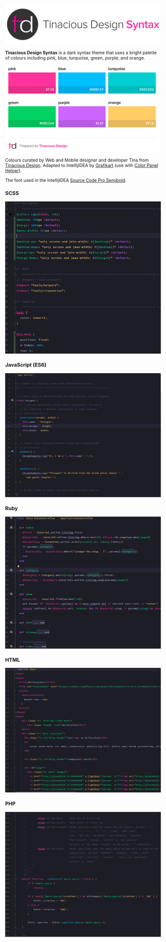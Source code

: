 ![Tinacious Design Syntax](images/tinacious-design-syntax.png)

**Tinacious Design Syntax** is a dark syntax theme that uses a bright palette of colours including pink, blue, turquoise, green, purple, and orange.

![](images/tinacious-design-syntax-swatches.png)

Colours curated by Web and Mobile designer and developer Tina from [Tinacious Design](http://tinaciousdesign.com).
Adapted to IntellijIDEA by [Grafikart](https://grafikart.fr) (use with [Color Panel Helper](https://github.com/whilu/colorpanelhelper)).

The font used in the IntellijIDEA  [Source Code Pro Semibold](https://github.com/adobe-fonts/source-code-pro).

### SCSS
![](images/scss.png)

### JavaScript (ES6)
![](images/js.png)

### Ruby
![](images/ruby.png)

### HTML
![](images/html.png)

### PHP
![](images/php.png)